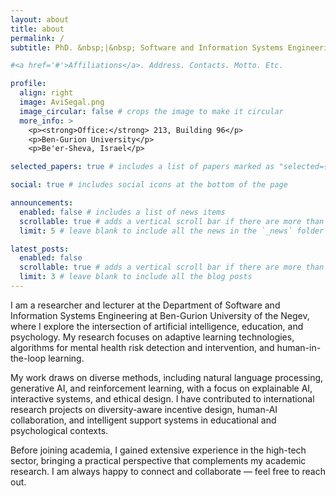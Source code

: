 ```yaml
---
layout: about
title: about
permalink: /
subtitle: PhD. &nbsp;|&nbsp; Software and Information Systems Engineering &nbsp;|&nbsp; Ben-Gurion University

#<a href='#'>Affiliations</a>. Address. Contacts. Motto. Etc.

profile:
  align: right
  image: AviSegal.png
  image_circular: false # crops the image to make it circular
  more_info: >
    <p><strong>Office:</strong> 213, Building 96</p>
    <p>Ben-Gurion University</p>
    <p>Be'er-Sheva, Israel</p>

selected_papers: true # includes a list of papers marked as "selected={true}"

social: true # includes social icons at the bottom of the page

announcements:
  enabled: false # includes a list of news items
  scrollable: true # adds a vertical scroll bar if there are more than 3 news items
  limit: 5 # leave blank to include all the news in the `_news` folder

latest_posts:
  enabled: false
  scrollable: true # adds a vertical scroll bar if there are more than 3 new posts items
  limit: 3 # leave blank to include all the blog posts
---
```


I am a researcher and lecturer at the Department of Software and Information Systems Engineering at Ben-Gurion University of the Negev, where I explore the intersection of artificial intelligence, education, and psychology. My research focuses on adaptive learning technologies, algorithms for mental health risk detection and intervention, and human-in-the-loop learning.

My work draws on diverse methods, including natural language processing, generative AI, and reinforcement learning, with a focus on explainable AI, interactive systems, and ethical design. I have contributed to international research projects on diversity-aware incentive design, human-AI collaboration, and intelligent support systems in educational and psychological contexts.

Before joining academia, I gained extensive experience in the high-tech sector, bringing a practical perspective that complements my academic research. I am always happy to connect and collaborate — feel free to reach out.

